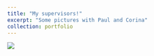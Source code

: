 ```yaml
---
title: "My supervisors!"
excerpt: "Some pictures with Paul and Corina"
collection: portfolio
---
```


<img src='/uk.github.io/images/IMG_0446.jpg'>

